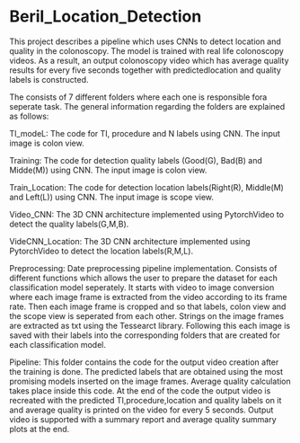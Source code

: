 # Beril_Location_Detection

This project describes a pipeline which uses CNNs to detect location and quality in the colonoscopy. The model is trained with real life colonoscopy videos. As a result, an output colonoscopy
video which has average quality results for every five seconds together with predictedlocation and quality labels is constructed.

The consists of 7 different folders where each one is responsible fora seperate task. The general information regarding the folders are explained as follows:

TI_modeL: The code for TI, procedure and N labels using CNN. The input image is colon view.

Training: The code for detection quality labels (Good(G), Bad(B) and Midde(M)) using CNN. The input image is colon view.

Train_Location: The code for detection location labels(Right(R), Middle(M) and Left(L)) using CNN. The input image is scope view.

Video_CNN: The 3D CNN architecture implemented using PytorchVideo to detect the quality labels(G,M,B).

VideCNN_Location: The 3D CNN architecture implemented using PytorchVideo to detect the location labels(R,M,L).

Preprocessing: Date preprocessing pipeline implementation. Consists of different functions which allows the user to prepare the dataset for each classification model seperately.
It starts with video to image conversion where each image frame is extracted from the video according to its frame rate. Then each image frame is cropped and so that labels, colon
view and the scope view is seperated from each other. Strings on the image frames are extracted as txt using the Tessearct library. Following this each image is saved with their labels
into the corresponding folders that are created for each classification model.

Pipeline: This folder contains the code for the output video creation after the training is done. The predicted labels that are obtained using the most promising models inserted 
on the image frames. Average quality calculation takes place inside this code. At the end of the code the output video is recreated with the predicted TI,procedure,location and quality
labels on it and average quality is printed on the video for every 5 seconds.  Output video is supported with a summary report and average quality summary plots at the end.
